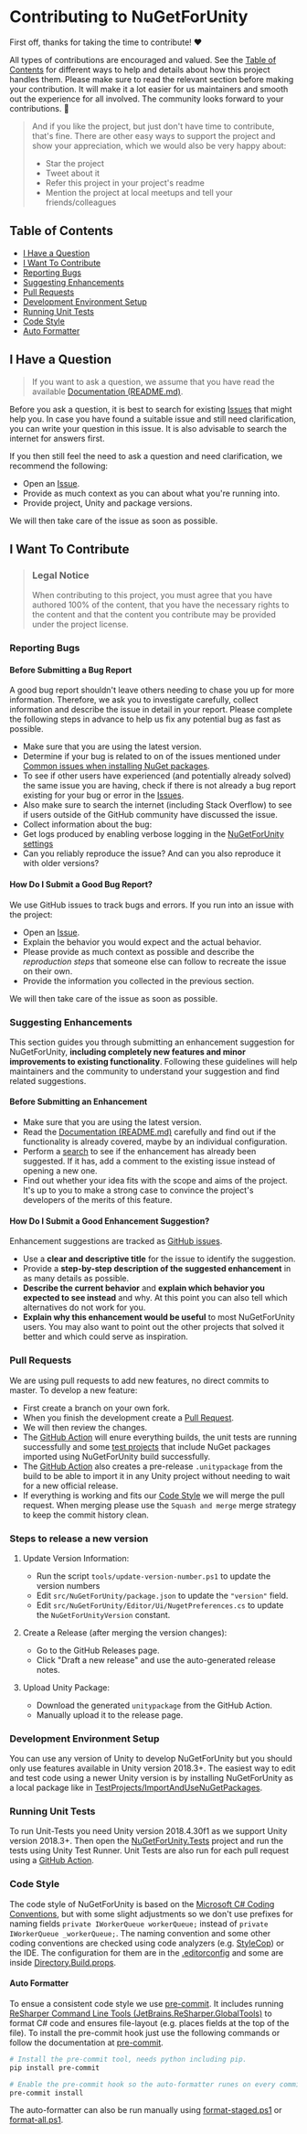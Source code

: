 <!-- omit in toc -->

# Contributing to NuGetForUnity

First off, thanks for taking the time to contribute! ❤️

All types of contributions are encouraged and valued. See the [Table of Contents](#table-of-contents) for different ways to help and details about how this project handles them. Please make sure to read the relevant section before making your contribution. It will make it a lot easier for us maintainers and smooth out the experience for all involved. The community looks forward to your contributions. 🎉

> And if you like the project, but just don't have time to contribute, that's fine. There are other easy ways to support the project and show your appreciation, which we would also be very happy about:
>
> - Star the project
> - Tweet about it
> - Refer this project in your project's readme
> - Mention the project at local meetups and tell your friends/colleagues

<!-- omit in toc -->

## Table of Contents

- [I Have a Question](#i-have-a-question)
- [I Want To Contribute](#i-want-to-contribute)
- [Reporting Bugs](#reporting-bugs)
- [Suggesting Enhancements](#suggesting-enhancements)
- [Pull Requests](#pull-requests)
- [Development Environment Setup](#development-environment-setup)
- [Running Unit Tests](#running-unit-tests)
- [Code Style](#code-style)
- [Auto Formatter](#auto-formatter)

## I Have a Question

> If you want to ask a question, we assume that you have read the available [Documentation (README.md)](https://github.com/GlitchEnzo/NuGetForUnity#readme).

Before you ask a question, it is best to search for existing [Issues](https://github.com/GlitchEnzo/NuGetForUnity/issues) that might help you. In case you have found a suitable issue and still need clarification, you can write your question in this issue. It is also advisable to search the internet for answers first.

If you then still feel the need to ask a question and need clarification, we recommend the following:

- Open an [Issue](https://github.com/GlitchEnzo/NuGetForUnity/issues/new).
- Provide as much context as you can about what you're running into.
- Provide project, Unity and package versions.

We will then take care of the issue as soon as possible.

## I Want To Contribute

> ### Legal Notice <!-- omit in toc -->
>
> When contributing to this project, you must agree that you have authored 100% of the content, that you have the necessary rights to the content and that the content you contribute may be provided under the project license.

### Reporting Bugs

<!-- omit in toc -->

#### Before Submitting a Bug Report

A good bug report shouldn't leave others needing to chase you up for more information. Therefore, we ask you to investigate carefully, collect information and describe the issue in detail in your report. Please complete the following steps in advance to help us fix any potential bug as fast as possible.

- Make sure that you are using the latest version.
- Determine if your bug is related to on of the issues mentioned under [Common issues when installing NuGet packages](https://github.com/GlitchEnzo/NuGetForUnity#common-issues-when-installing-nuget-packages).
- To see if other users have experienced (and potentially already solved) the same issue you are having, check if there is not already a bug report existing for your bug or error in the [Issues](https://github.com/GlitchEnzo/NuGetForUnity/issues).
- Also make sure to search the internet (including Stack Overflow) to see if users outside of the GitHub community have discussed the issue.
- Collect information about the bug:
- Get logs produced by enabling verbose logging in the [NuGetForUnity settings](docs/screenshots/preferences.png)
- Can you reliably reproduce the issue? And can you also reproduce it with older versions?

<!-- omit in toc -->

#### How Do I Submit a Good Bug Report?

We use GitHub issues to track bugs and errors. If you run into an issue with the project:

- Open an [Issue](https://github.com/GlitchEnzo/NuGetForUnity/issues/new).
- Explain the behavior you would expect and the actual behavior.
- Please provide as much context as possible and describe the _reproduction steps_ that someone else can follow to recreate the issue on their own.
- Provide the information you collected in the previous section.

We will then take care of the issue as soon as possible.

### Suggesting Enhancements

This section guides you through submitting an enhancement suggestion for NuGetForUnity, **including completely new features and minor improvements to existing functionality**. Following these guidelines will help maintainers and the community to understand your suggestion and find related suggestions.

<!-- omit in toc -->

#### Before Submitting an Enhancement

- Make sure that you are using the latest version.
- Read the [Documentation (README.md)](https://github.com/GlitchEnzo/NuGetForUnity#readme) carefully and find out if the functionality is already covered, maybe by an individual configuration.
- Perform a [search](https://github.com/GlitchEnzo/NuGetForUnity/issues) to see if the enhancement has already been suggested. If it has, add a comment to the existing issue instead of opening a new one.
- Find out whether your idea fits with the scope and aims of the project. It's up to you to make a strong case to convince the project's developers of the merits of this feature.

<!-- omit in toc -->

#### How Do I Submit a Good Enhancement Suggestion?

Enhancement suggestions are tracked as [GitHub issues](https://github.com/GlitchEnzo/NuGetForUnity/issues).

- Use a **clear and descriptive title** for the issue to identify the suggestion.
- Provide a **step-by-step description of the suggested enhancement** in as many details as possible.
- **Describe the current behavior** and **explain which behavior you expected to see instead** and why. At this point you can also tell which alternatives do not work for you.
- **Explain why this enhancement would be useful** to most NuGetForUnity users. You may also want to point out the other projects that solved it better and which could serve as inspiration.

### Pull Requests

We are using pull requests to add new features, no direct commits to master. To develop a new feature:

- First create a branch on your own fork.
- When you finish the development create a [Pull Request](https://github.com/GlitchEnzo/NuGetForUnity/pulls).
- We will then review the changes.
- The [GitHub Action](.github/workflows/main.yml) will enure everything builds, the unit tests are running successfully and some [test projects](src/TestProjects) that include NuGet packages imported using NuGetForUnity build successfully.
- The [GitHub Action](.github/workflows/main.yml) also creates a pre-release `.unitypackage` from the build to be able to import it in any Unity project without needing to wait for a new official release.
- If everything is working and fits our [Code Style](#code-style) we will merge the pull request. When merging please use the `Squash and merge` merge strategy to keep the commit history clean.

### Steps to release a new version

1. Update Version Information:

    - Run the script `tools/update-version-number.ps1` to update the version numbers
    - Edit `src/NuGetForUnity/package.json` to update the `"version"` field.
    - Edit `src/NuGetForUnity/Editor/Ui/NugetPreferences.cs` to update the `NuGetForUnityVersion` constant.

2. Create a Release (after merging the version changes):

    - Go to the GitHub Releases page.
    - Click "Draft a new release" and use the auto-generated release notes.

3. Upload Unity Package:

    - Download the generated `unitypackage` from the GitHub Action.
    - Manually upload it to the release page.

### Development Environment Setup

You can use any version of Unity to develop NuGetForUnity but you should only use features available in Unity version 2018.3+. The easiest way to edit and test code using a newer Unity version is by installing NuGetForUnity as a local package like in [TestProjects/ImportAndUseNuGetPackages](src/TestProjects/ImportAndUseNuGetPackages).

### Running Unit Tests

To run Unit-Tests you need Unity version 2018.4.30f1 as we support Unity version 2018.3+. Then open the [NuGetForUnity.Tests](src/NuGetForUnity.Tests) project and run the tests using Unity Test Runner. Unit Tests are also run for each pull request using a [GitHub Action](.github/workflows/main.yml).

### Code Style

The code style of NuGetForUnity is based on the [Microsoft C# Coding Conventions](https://learn.microsoft.com/en-us/dotnet/csharp/fundamentals/coding-style/coding-conventions), but with some slight adjustments so we don't use prefixes for naming fields `private IWorkerQueue workerQueue;` instead of `private IWorkerQueue _workerQueue;`. The naming convention and some other coding conventions are checked using code analyzers (e.g. [StyleCop](https://www.nuget.org/packages/StyleCop.Analyzers)) or the IDE. The configuration for them are in the [.editorconfig](.editorconfig) and some are inside [Directory.Build.props](src/Directory.Build.props).

#### Auto Formatter

To ensue a consistent code style we use [pre-commit](https://pre-commit.com/). It includes running [ReSharper Command Line Tools (JetBrains.ReSharper.GlobalTools)](https://www.jetbrains.com/resharper/features/command-line.html) to format C# code and ensures file-layout (e.g. places fields at the top of the file). To install the pre-commit hook just use the following commands or follow the documentation at [pre-commit](https://pre-commit.com/).

```PowerShell
# Install the pre-commit tool, needs python including pip.
pip install pre-commit

# Enable the pre-commit hook so the auto-formatter runes on every commit. Need to be run inside the repository root.
pre-commit install
```

The auto-formatter can also be run manually using [format-staged.ps1](tools/format-staged.ps1) or [format-all.ps1](tools/format-all.ps1).
